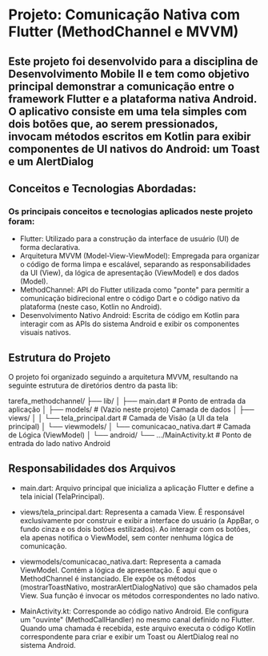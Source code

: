 # Projeto: Comunicação Nativa com Flutter (MethodChannel e MVVM)

## Este projeto foi desenvolvido para a disciplina de Desenvolvimento Mobile II e tem como objetivo principal demonstrar a comunicação entre o framework Flutter e a plataforma nativa Android. O aplicativo consiste em uma tela simples com dois botões que, ao serem pressionados, invocam métodos escritos em Kotlin para exibir componentes de UI nativos do Android: um Toast e um AlertDialog

## Conceitos e Tecnologias Abordadas:

### Os principais conceitos e tecnologias aplicados neste projeto foram:

- Flutter: Utilizado para a construção da interface de usuário (UI) de forma declarativa.
- Arquitetura MVVM (Model-View-ViewModel): Empregada para organizar o código de forma limpa e escalável, separando as responsabilidades da UI (View), da lógica de apresentação (ViewModel) e dos dados (Model).
- MethodChannel: API do Flutter utilizada como "ponte" para permitir a comunicação bidirecional entre o código Dart e o código nativo da plataforma (neste caso, Kotlin no Android).
- Desenvolvimento Nativo Android: Escrita de código em Kotlin para interagir com as APIs do sistema Android e exibir os componentes visuais nativos.

## Estrutura do Projeto

O projeto foi organizado seguindo a arquitetura MVVM, resultando na seguinte estrutura de diretórios dentro da pasta lib:

tarefa_methodchannel/
├── lib/
│   ├── main.dart                   # Ponto de entrada da aplicação
│   ├── models/                     # (Vazio neste projeto) Camada de dados
│   ├── views/
│   │   └── tela_principal.dart     # Camada de Visão (a UI da tela principal)
│   └── viewmodels/
│       └── comunicacao_nativa.dart # Camada de Lógica (ViewModel)
│
└── android/
    └── .../MainActivity.kt         # Ponto de entrada do lado nativo Android


## Responsabilidades dos Arquivos

   - main.dart: Arquivo principal que inicializa a aplicação Flutter e define a tela inicial (TelaPrincipal).

   - views/tela_principal.dart: Representa a camada View. É responsável exclusivamente por construir e exibir a interface do usuário (a AppBar, o fundo cinza e os dois botões estilizados). Ao interagir com os botões, ela apenas notifica o ViewModel, sem conter nenhuma lógica de comunicação.

   - viewmodels/comunicacao_nativa.dart: Representa a camada ViewModel. Contém a lógica de apresentação. É aqui que o MethodChannel é instanciado. Ele expõe os métodos (mostrarToastNativo, mostrarAlertDialogNativo) que são chamados pela View. Sua função é invocar os métodos correspondentes no lado nativo.

   - MainActivity.kt: Corresponde ao código nativo Android. Ele configura um "ouvinte" (MethodCallHandler) no mesmo canal definido no Flutter. Quando uma chamada é recebida, este arquivo executa o código Kotlin correspondente para criar e exibir um Toast ou AlertDialog real no sistema Android.